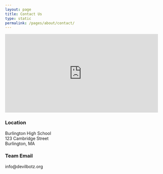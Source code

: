 ```yaml
---
layout: page
title: Contact Us
type: static
permalink: /pages/about/contact/
---
```

<div class="entry-content" itemprop="text">
  <div class="row">
    <div class="col-md-8">
      <iframe width="100%" height="260" frameborder="0" marginheight="0" marginwidth="0"
        src="https://www.google.com/maps/embed?pb=!1m5!3m3!1m2!1s0x89e39fd8ff560281%3A0x1e96792959bc7aa7!2s123+Cambridge+St%2C+Burlington%2C+MA+01803!5e0!3m2!1sen!2sus!4v1389387960280"></iframe>
    </div>
    <div class="col-md-3 right">
      <h3>Location</h3>
      <p>Burlington High School<br />123 Cambridge Street<br />Burlington, MA</p>
      <h3>Team Email</h3>
      <p>info@devilbotz.org</p>
    </div>
  </div>
</div>

